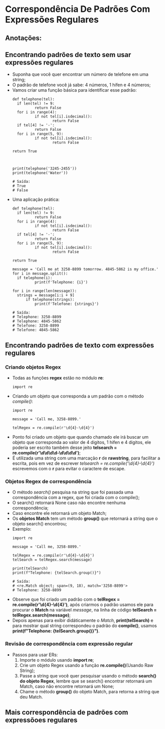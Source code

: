 # Correspondência De Padrões Com Expressões Regulares

## Anotações:

## Encontrando padrões de texto sem usar expressões regulares

+ Suponha que você quer encontrar um número de telefone em uma string;
+ O padrão de telefone você já sabe: 4 números, 1 hifen e 4 números;
+ Vamos criar uma função básica para identificar esse padrão:
  ```telefone
  def telephone(tel):
  	if len(tel) != 9:
        	return False
  	for i in range(4):
        	if not tel[i].isdecimal():
            		return False
  	if tel[4] != '-':
        	return False
  	for i in range(5, 9):
        	if not tel[i].isdecimal():
            		return False

  return True



  print(telephone('3245-2455'))
  print(telephone('Water'))

  # Saída:
  # True
  # False
  ```
+ Uma aplicação prática:
  ```telefonePratica
  def telephone(tel):
  	if len(tel) != 9:
        	return False
  	for i in range(4):
        	if not tel[i].isdecimal():
            		return False
  	if tel[4] != '-':
        	return False
  	for i in range(5, 9):
        	if not tel[i].isdecimal():
            		return False

  return True

  message = 'Call me at 3258-8899 tomorrow. 4845-5862 is my office.'
  for i in message.split():
  	if telephone(i):
        	print(f'Telephone: {i}')

  for i in range(len(message)):
  	strings = message[i:i + 9]
    	if telephone(strings):
        	print(f'Telefone: {strings}')
  
  # Saída:
  # Telephone: 3258-8899
  # Telephone: 4845-5862
  # Telefone: 3258-8899
  # Telefone: 4845-5862
  ```

## Encontrando padrões de texto com expressões regulares

### Criando objetos Regex

+ Todas as funções **regex** estão no módulo **re**:
  ```re
  import re
  ```
+ Criando um objeto que corresponda a um padrão com o método *compile()*:
  ```compile
  import re

  message = 'Call me, 3258-8899.'

  telRegex = re.compile(r'\d{4}-\d{4}')
  ```
+ Ponto foi criado um objeto que quando chamado ele irá buscar um objeto que corresponda ao valor de 4 digitos, 1 hifen e 4 digitos, ele poderia ser escrito também desse jeito **telsearch = re.compile(r'\d\d\d\d-\d\d\d\d')**;
+ É utilizada uma string com uma marcação **r** de **rawstring**, para facilitar a escrita, pois em vez de escrever *telsearch = re.compile('\\d{4}-\\d{4}')* escrevemos com o **r** para evitar o caractere de escape.

### Objetos Regex de correspondência

+ O método *search()* pesquisa na string que foi passada uma correspondência com a regex, que foi criada com o compile();
+ O search() retornará None caso não encontre nenhuma correspondência;
+ Caso encontre ele retornará um objeto Match;
+ Os **objetos Match** tem um método **group()** que retornará a string que o objeto search() encontrou;
+ Exemplo:
  ```searchMatch
  import re

  message = 'Call me, 3258-8899.'

  telRegex = re.compile(r'\d{4}-\d{4}')
  telSearch = telRegex.search(message)

  print(telSearch)
  print(f"Telephone: {telSearch.group()}")
  
  # Saída:
  # <re.Match object; span=(9, 18), match='3258-8899'>
  # Telephone: 3258-8899
  ```
+ Observe que foi criado um padrão com o **telRegex = re.compile(r'\d{4}-\d{4}')**, após criarmos o padrão usamos ele para procurar o **Match** na variável *message*, na linha de código **telSearch = telRegex.search(message)**;
+ Depois apenas para exibir didáticamente o *Match*, **print(telSearch)** e para mostrar qual string correspondeu o padrão do **compile()**, usamos **print(f"Telephone: {telSearch.group()}")**.

### Revisão de correspondência com expressão regular

+ Passos para usar ERs:
  1. Importe o módulo usando **import re**;
  2. Crie um objeto Regex usando a função **re.compile()**(Usando Raw String);
  3. Passe a string que você quer pesquisar usando o método **search() do objeto Regex**, lembre que se search() encontrar retornará um Match, caso não encontre retornará um None;
  4. Chame o método **group()** do objeto Match, para retorna a string que deu Match.

## Mais correspondência de padrões com expressõoes regulares

